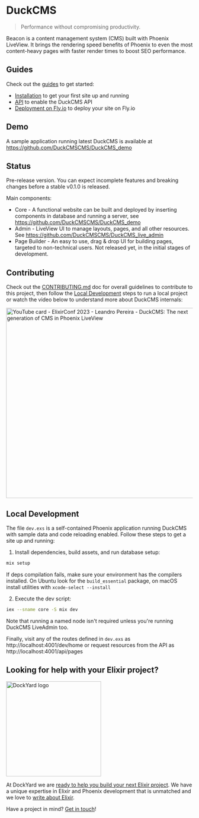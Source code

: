 # DuckCMS

> Performance without compromising productivity.

Beacon is a content management system (CMS) built with Phoenix LiveView. It brings the rendering speed benefits of Phoenix to even the most content-heavy pages with faster render times to boost SEO performance.

## Guides

Check out the [guides](https://github.com/DuckCMSCMS/DuckCMS/tree/main/guides) to get started:

* [Installation](https://github.com/DuckCMSCMS/DuckCMS/blob/main/guides/introduction/installation.md) to get your first site up and running
* [API](https://github.com/DuckCMSCMS/DuckCMS/blob/main/guides/introduction/api.md) to enable the DuckCMS API
* [Deployment on Fly.io](https://github.com/DuckCMSCMS/DuckCMS/blob/main/guides/deployment/fly.md) to deploy your site on Fly.io

## Demo

A sample application running latest DuckCMS is available at https://github.com/DuckCMSCMS/DuckCMS_demo

## Status

Pre-release version. You can expect incomplete features and breaking changes before a stable v0.1.0 is released.

Main components:
- Core - A functional website can be built and deployed by inserting components in database and running a server, see https://github.com/DuckCMSCMS/DuckCMS_demo
- Admin - LiveView UI to manage layouts, pages, and all other resources. See https://github.com/DuckCMSCMS/DuckCMS_live_admin
- Page Builder - An easy to use, drag & drop UI for building pages, targeted to non-technical users. Not released yet, in the initial stages of development.

## Contributing

Check out the [CONTRIBUTING.md](https://github.com/DuckCMSCMS/DuckCMS/blob/main/CONTRIBUTING.md) doc for overall guidelines to contribute to this project,
then follow the [Local Development](https://github.com/DuckCMSCMS/DuckCMS#local-development) steps to run a local project or watch the video below to understand more
about DuckCMS internals:

<a href="https://www.youtube.com/watch?v=5jk0fIJOFuc">
  <img src="https://raw.githubusercontent.com/DuckCMSCMS/DuckCMS/main/assets/images/youtube_card.png" width="512" alt="YouTube card - ElixirConf 2023 - Leandro Pereira - DuckCMS: The next generation of CMS in Phoenix LiveView">
</a>

## Local Development

The file `dev.exs` is a self-contained Phoenix application running DuckCMS with sample data and code reloading enabled. Follow these steps to get a site up and running:

1. Install dependencies, build assets, and run database setup:

```sh
mix setup
```

If deps compilation fails, make sure your environment has the compilers installed.
On Ubuntu look for the `build_essential` package, on macOS install utilities with `xcode-select --install`

2. Execute the dev script:

```sh
iex --sname core -S mix dev
```

Note that running a named node isn't required unless you're running DuckCMS LiveAdmin too.

Finally, visit any of the routes defined in `dev.exs` as http://localhost:4001/dev/home
or request resources from the API as http://localhost:4001/api/pages

## Looking for help with your Elixir project?

<img src="assets/images/dockyard_logo.png" width="256" alt="DockYard logo">

At DockYard we are [ready to help you build your next Elixir project](https://dockyard.com/phoenix-consulting).
We have a unique expertise in Elixir and Phoenix development that is unmatched and we love to [write about Elixir](https://dockyard.com/blog/categories/elixir).

Have a project in mind? [Get in touch](https://dockyard.com/contact/hire-us)!
